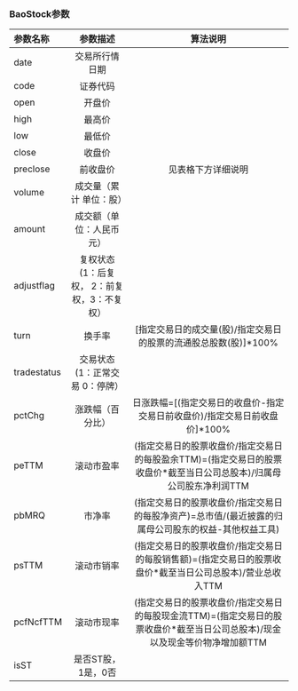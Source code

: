 ### BaoStock参数
|参数名称|参数描述|算法说明|
|:----   |:----:   |:----:|
|date   |	交易所行情日期     ||	
|code	|   证券代码        ||	
|open	|开盘价        |	|
|high	|最高价        |	|
|low	|最低价        |	|
|close	|收盘价	        ||
|preclose|	前收盘价|	见表格下方详细说明|
|volume	|成交量（累计 单位：股）||	
|amount	|成交额（单位：人民币元）	||
|adjustflag	|复权状态(1：后复权， 2：前复权，3：不复权）||	
|turn	|换手率	|[指定交易日的成交量(股)/指定交易日的股票的流通股总股数(股)]*100%|
|tradestatus|	交易状态(1：正常交易 0：停牌）||	
|pctChg	|涨跌幅（百分比）	|日涨跌幅=[(指定交易日的收盘价-指定交易日前收盘价)/指定交易日前收盘价]*100%|
|peTTM	|滚动市盈率	|(指定交易日的股票收盘价/指定交易日的每股盈余TTM)=(指定交易日的股票收盘价*截至当日公司总股本)/归属母公司股东净利润TTM|
|pbMRQ	|市净率	|(指定交易日的股票收盘价/指定交易日的每股净资产)=总市值/(最近披露的归属母公司股东的权益-其他权益工具)|
|psTTM	|滚动市销率	|(指定交易日的股票收盘价/指定交易日的每股销售额)=(指定交易日的股票收盘价*截至当日公司总股本)/营业总收入TTM|
|pcfNcfTTM	|滚动市现率|	(指定交易日的股票收盘价/指定交易日的每股现金流TTM)=(指定交易日的股票收盘价*截至当日公司总股本)/现金以及现金等价物净增加额TTM|
|isST	|是否ST股，1是，0否	||

